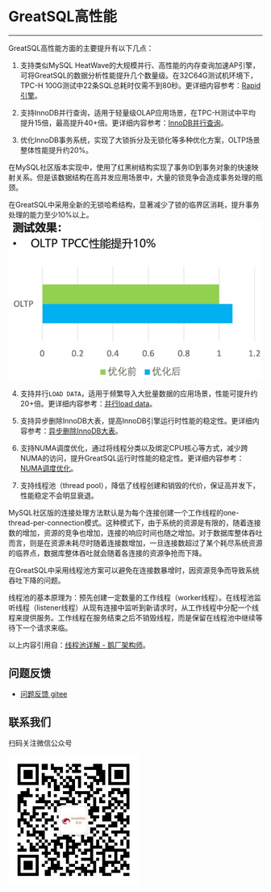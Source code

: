 # GreatSQL高性能
---

GreatSQL高性能方面的主要提升有以下几点：

1. 支持类似MySQL HeatWave的大规模并行、高性能的内存查询加速AP引擎，可将GreatSQL的数据分析性能提升几个数量级。在32C64G测试机环境下，TPC-H 100G测试中22条SQL总耗时仅需不到80秒。更详细内容参考：[Rapid引擎]()。

2. 支持InnoDB并行查询，适用于轻量级OLAP应用场景，在TPC-H测试中平均提升15倍，最高提升40+倍。更详细内容参考：[InnoDB并行查询](./5-1-highperf-innodb-pq.md)。

3. 优化InnoDB事务系统，实现了大锁拆分及无锁化等多种优化方案，OLTP场景整体性能提升约20%。

在MySQL社区版本实现中，使用了红黑树结构实现了事务ID到事务对象的快速映射关系。但是该数据结构在高并发应用场景中，大量的锁竞争会造成事务处理的瓶颈。

在GreatSQL中采用全新的无锁哈希结构，显著减少了锁的临界区消耗，提升事务处理的能力至少10%以上。
![输入图片说明](./5-1-highperf-01.jpg)

4. 支持并行`LOAD DATA`，适用于频繁导入大批量数据的应用场景，性能可提升约20+倍。更详细内容参考：[并行load data](./5-1-highperf-parallel-load.md)。

5. 支持异步删除InnoDB大表，提高InnoDB引擎运行时性能的稳定性。更详细内容参考：[异步删除InnoDB大表](./5-1-highperf-async-purge-big-table.md)。

6. 支持NUMA调度优化，通过将线程分类以及绑定CPU核心等方式，减少跨NUMA的访问，提升GreatSQL运行时性能的稳定性。更详细内容参考：[NUMA调度优化](./5-1-highperf-numa-affinity.md)。

7. 支持线程池（thread pool），降低了线程创建和销毁的代价，保证高并发下，性能稳定不会明显衰退。

MySQL社区版的连接处理方法默认是为每个连接创建一个工作线程的one-thread-per-connection模式。这种模式下，由于系统的资源是有限的，随着连接数的增加，资源的竞争也增加，连接的响应时间也随之增加。对于数据库整体吞吐而言，则是在资源未耗尽时随着连接数增加，一旦连接数超过了某个耗尽系统资源的临界点，数据库整体吞吐就会随着各连接的资源争抢而下降。

在GreatSQL中采用线程池方案可以避免在连接数暴增时，因资源竞争而导致系统吞吐下降的问题。

线程池的基本原理为：预先创建一定数量的工作线程（worker线程）。在线程池监听线程（listener线程）从现有连接中监听到新请求时，从工作线程中分配一个线程来提供服务。工作线程在服务结束之后不销毁线程，而是保留在线程池中继续等待下一个请求来临。

以上内容引用自：[线程池详解 - 鹅厂架构师](https://zhuanlan.zhihu.com/p/425570523)。

**问题反馈**
---
- [问题反馈 gitee](https://gitee.com/GreatSQL/GreatSQL-Manual/issues)


**联系我们**
---

扫码关注微信公众号

![greatsql-wx](../greatsql-wx.jpg)
